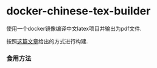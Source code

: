 # docker-chinese-tex-builder

使用一个docker镜像编译中文latex项目并输出为pdf文件.

按照[这篇文章](https://segmentfault.com/a/1190000004059490)给出的方式进行构建.

### 食用方法